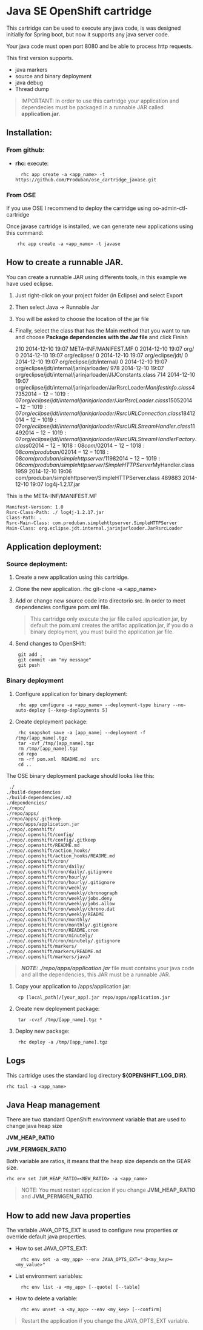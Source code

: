 # Java SE OpenShift cartridge

This cartridge can be used to execute any java code, is was designed initially for Spring boot, but now it supports any java server code.

Your java code must open port 8080 and be able to process http requests.

This first version supports.

* java markers
* source and binary deployment
* java debug
* Thread dump

> IMPORTANT: In order to use this cartridge your application and dependecies must be packaged in a runnable JAR called **application.jar**.


## Installation:

### From github:
* **rhc:** execute:
        
        rhc app create -a <app_name> -t https://github.com/Produban/ose_cartridge_javase.git
        
### From OSE
 If you use OSE I recommend to deploy the cartridge using oo-admin-ctl-cartridge
 
Once javase cartridge is installed, we can generate new applications using this command:    

        rhc app create -a <app_name> -t javase

## How to create a runnable JAR.

You can create a runnable JAR using differents tools, in this example we have used eclipse.

1. Just right-click on your project folder (in Eclipse) and select Export

2. Then select Java -> Runnable Jar

3. You will be asked to choose the location of the jar file

4. Finally, select the class that has the Main method that you want to run and choose **Package dependencies with the Jar file** and click Finish


    210  2014-12-10 19:07   META-INF/MANIFEST.MF
        0  2014-12-10 19:07   org/
        0  2014-12-10 19:07   org/eclipse/
        0  2014-12-10 19:07   org/eclipse/jdt/
        0  2014-12-10 19:07   org/eclipse/jdt/internal/
        0  2014-12-10 19:07   org/eclipse/jdt/internal/jarinjarloader/
      978  2014-12-10 19:07   org/eclipse/jdt/internal/jarinjarloader/JIJConstants.class
      714  2014-12-10 19:07   org/eclipse/jdt/internal/jarinjarloader/JarRsrcLoader$ManifestInfo.class
     4735  2014-12-10 19:07   org/eclipse/jdt/internal/jarinjarloader/JarRsrcLoader.class
     1505  2014-12-10 19:07   org/eclipse/jdt/internal/jarinjarloader/RsrcURLConnection.class
     1841  2014-12-10 19:07   org/eclipse/jdt/internal/jarinjarloader/RsrcURLStreamHandler.class
     1149  2014-12-10 19:07   org/eclipse/jdt/internal/jarinjarloader/RsrcURLStreamHandlerFactory.class
        0  2014-12-10 18:08   com/
        0  2014-12-10 18:08   com/produban/
        0  2014-12-10 18:08   com/produban/simplehttpserver/
     1198  2014-12-10 19:06   com/produban/simplehttpserver/SimpleHTTPServer$MyHandler.class
     1959  2014-12-10 19:06   com/produban/simplehttpserver/SimpleHTTPServer.class
    489883  2014-12-10 19:07   log4j-1.2.17.jar


This is the META-INF/MANIFEST.MF


    Manifest-Version: 1.0
    Rsrc-Class-Path: ./ log4j-1.2.17.jar
    Class-Path: .
    Rsrc-Main-Class: com.produban.simplehttpserver.SimpleHTTPServer
    Main-Class: org.eclipse.jdt.internal.jarinjarloader.JarRsrcLoader


## Application deployment:

### Source deployment:
1. Create a new application using this cartridge.
2. Clone the new application.
        rhc git-clone -a <app_name>

2. Add or change new source code into directorio src. In order to meet dependencies configure pom.xml file.

    > This cartridge only execute the jar file called application.jar, by default the pom.xml creates the artifac application.jar, if you do a binary deployment, you must build the application.jar file.
    
    
3. Send changes to OpenSHift:
  
        git add .
        git commit -am "my message"
        git push

### Binary deployment
1. Configure application for binary deployment:
  
        rhc app configure -a <app_name> --deployment-type binary --no-auto-deploy [--keep-deployments 5]

1. Create deployment package:
        
        rhc snapshot save -a [app_name] --deployment -f /tmp/[app_name].tgz
        tar -xvf /tmp/[app_name].tgz 
        rm /tmp/[app_name].tgz
        cd repo
        rm -rf pom.xml  README.md  src
        cd ..

The OSE binary deployment package should looks like this:



     ./
    ./build-dependencies
    ./build-dependencies/.m2
    ./dependencies/
    ./repo/
    ./repo/apps/
    ./repo/apps/.gitkeep
    ./repo/apps/application.jar
    ./repo/.openshift/
    ./repo/.openshift/config/
    ./repo/.openshift/config/.gitkeep
    ./repo/.openshift/README.md
    ./repo/.openshift/action_hooks/
    ./repo/.openshift/action_hooks/README.md
    ./repo/.openshift/cron/
    ./repo/.openshift/cron/daily/
    ./repo/.openshift/cron/daily/.gitignore
    ./repo/.openshift/cron/hourly/
    ./repo/.openshift/cron/hourly/.gitignore
    ./repo/.openshift/cron/weekly/
    ./repo/.openshift/cron/weekly/chronograph
    ./repo/.openshift/cron/weekly/jobs.deny
    ./repo/.openshift/cron/weekly/jobs.allow
    ./repo/.openshift/cron/weekly/chrono.dat
    ./repo/.openshift/cron/weekly/README
    ./repo/.openshift/cron/monthly/
    ./repo/.openshift/cron/monthly/.gitignore
    ./repo/.openshift/cron/README.cron
    ./repo/.openshift/cron/minutely/
    ./repo/.openshift/cron/minutely/.gitignore
    ./repo/.openshift/markers/
    ./repo/.openshift/markers/README.md
    ./repo/.openshift/markers/java7


> ***NOTE:*** ***./repo/apps/application.jar*** file must contains your java code and all the dependencies, this JAR must be a runnable JAR.

1. Copy your application to /apps/application.jar:
        
        cp [local_path]/[your_app].jar repo/apps/application.jar

1. Create new deployment package:
        
        tar -cvzf /tmp/[app_name].tgz *
    
1. Deploy new package:
        
        rhc deploy -a /tmp/[app_name].tgz


## Logs
This cartridge uses the standard log directory **${OPENSHIFT_LOG_DIR}**. 
        
    rhc tail -a <app_name>

## Java Heap management
There are two standard OpenShift environment variable that are used to change java heap size 

**JVM_HEAP_RATIO**

**JVM_PERMGEN_RATIO**

Both variable are ratios, it means that the heap size depends on the GEAR size.

    rhc env set JVM_HEAP_RATIO=<NEW_RATIO> -a <app_name>
    
> NOTE: You must restart applicacion if you change **JVM_HEAP_RATIO** and **JVM_PERMGEN_RATIO**.

## How to add new Java properties
The variable JAVA_OPTS_EXT is used to configure new properties or override default java properties.

* How to set JAVA_OPTS_EXT:
        
        rhc env set -a <my_app> --env JAVA_OPTS_EXT="-D<my_key>=<my_value>"

* List environment variables:
        
        rhc env list -a <my_app> [--quote] [--table]
    
* How to delete a variable:
        
        rhc env unset -a <my_app> --env <my_key> [--confirm]
    
> Restart the application if you change the JAVA_OPTS_EXT variable.
